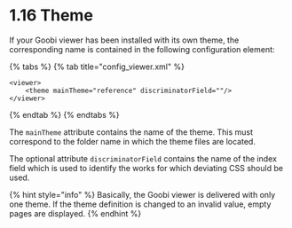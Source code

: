 # 1.16 Theme

If your Goobi viewer has been installed with its own theme, the corresponding name is contained in the following configuration element:

{% tabs %}
{% tab title="config_viewer.xml" %}
```markup
<viewer>
    <theme mainTheme="reference" discriminatorField=""/>
</viewer>
```
{% endtab %}
{% endtabs %}

The `mainTheme` attribute contains the name of the theme. This must correspond to the folder name in which the theme files are located.&#x20;

The optional attribute `discriminatorField` contains the name of the index field which is used to identify the works for which deviating CSS should be used.

{% hint style="info" %}
Basically, the Goobi viewer is delivered with only one theme. If the theme definition is changed to an invalid value, empty pages are displayed.
{% endhint %}

